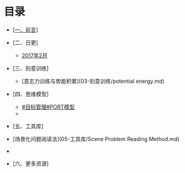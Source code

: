 # 目录

- [[一、前言]](01.md)
- [二、日更]
   - [2017年2月](02-日签/201702月/2017-02.md)

- [三、刻意训练]
   - [意志力训练与势能积累](03-刻意训练/potential energy.md)

- [四、思维模型]
  - [#目标管理#PORT模型](04-思维模型/PORT.md)
  - 
- [五、工具库]
 - [场景化问题阅读法](05-工具库/Scene Problem Reading Method.md)
 -  
- [六、更多资源]